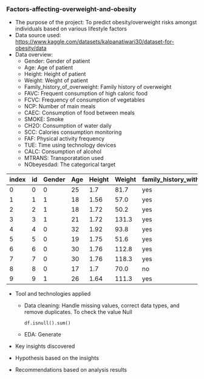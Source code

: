 ### Factors-affecting-overweight-and-obesity

- The purpose of the project: To predict obesity/overweight risks amongst individuals based on various lifestyle factors
- Data source used: https://www.kaggle.com/datasets/kalpanatiwari30/dataset-for-obesity/data
- Data overview:
  +	Gender: Gender of patient
  +	Age: Age of patient
  +	Height: Height of patient
  +	Weight: Weight of patient
  +	Family_history_of_overweight: Family history of overweight
  +	FAVC: Frequent consumption of high caloric food
  +	FCVC: Frequency of consumption of vegetables
  +	NCP: Number of main meals
  +	CAEC: Consumption of food between meals
  +	SMOKE: Smoke
  +	CH2O: Consumption of water daily
  +	SCC: Calories consumption monitoring
  +	FAF: Physical activity frequency
  +	TUE: Time using technology devices
  +	CALC: Consumption of alcohol
  +	MTRANS: Transporatation used
  +	NObeyesdad: The categorical target
    
|index|id|Gender|Age|Height|Weight|family\_history\_with\_overweight|FAVC|FCVC|NCP|CAEC|SMOKE|CH2O|SCC|FAF|TUE|CALC|MTRANS|NObeyesdad|
|---|---|---|---|---|---|---|---|---|---|---|---|---|---|---|---|---|---|---|
|0|0|0|25|1\.7|81\.7|yes|0|2\.0|2\.983297|1|0|2\.763573|0|0\.0|0\.976473|1|3|Overweight\_Level\_II|
|1|1|1|18|1\.56|57\.0|yes|0|2\.0|3\.0|2|0|2\.0|0|1\.0|1\.0|0|0|Normal\_Weight|
|2|2|1|18|1\.72|50\.2|yes|0|1\.880534|1\.411685|1|0|1\.910378|0|0\.866045|1\.673584|0|3|Insufficient\_Weight|
|3|3|1|21|1\.72|131\.3|yes|0|3\.0|3\.0|1|0|1\.674061|0|1\.467863|0\.780199|1|3|Obesity\_Type\_III|
|4|4|0|32|1\.92|93\.8|yes|0|2\.679664|1\.971472|1|0|1\.979848|0|1\.967973|0\.931721|1|3|Overweight\_Level\_II|
|5|5|0|19|1\.75|51\.6|yes|0|2\.919751|3\.0|1|0|2\.13755|0|1\.930033|1\.0|1|3|Insufficient\_Weight|
|6|6|0|30|1\.76|112\.8|yes|0|1\.99124|3\.0|1|0|2\.0|0|0\.0|0\.696948|1|0|Obesity\_Type\_II|
|7|7|0|30|1\.76|118\.3|yes|0|1\.397468|3\.0|1|0|2\.0|0|0\.598655|0\.0|1|0|Obesity\_Type\_II|
|8|8|0|17|1\.7|70\.0|no|0|2\.0|3\.0|1|0|3\.0|1|1\.0|1\.0|0|3|Overweight\_Level\_I|
|9|9|1|26|1\.64|111\.3|yes|0|3\.0|3\.0|1|0|2\.632253|0|0\.0|0\.218645|1|3|Obesity\_Type\_III|

- Tool and technologies applied
  + Data cleaning: Handle missing values, correct data types, and remove duplicates.
    To check the value Null
    ```
    df.isnull().sum()
    ```
  + EDA: Generate


- Key insights discovered
- Hypothesis based on the insights
- Recommendations based on analysis results
